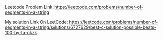 Leetcode Problem Link: https://leetcode.com/problems/number-of-segments-in-a-string

My solution Link On LeetCode: https://leetcode.com/problems/number-of-segments-in-a-string/solutions/6727629/best-c-solution-possible-beats-100-by-ta-nkzk